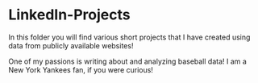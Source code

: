 # LinkedIn-Projects


In this folder you will find various short projects that I have created using data from publicly available websites!

One of my passions is writing about and analyzing baseball data! I am a New York Yankees fan, if you were curious!
